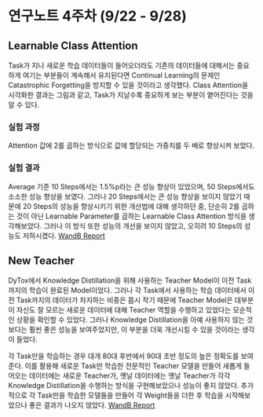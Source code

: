 # 연구노트 4주차 (9/22 - 9/28)
## Learnable Class Attention
Task가 지나 새로운 학습 데이터들이 들어오더라도 기존의 데이터들에 대해서는 중요하게 여기는 부분들이 계속해서 유지된다면 Continual Learning의 문제인 Catastrophic Forgetting을 방지할 수 있을 것이라고 생각했다. Class Attention을 시각화한 결과는 그림과 같고, Task가 지날수록 중요하게 보는 부분이 옅어진다는 것을 알 수 있다.

### 실험 과정
Attention 값에 2를 곱하는 방식으로 값에 할당되는 가중치를 두 배로 향상시켜 보았다.

### 실험 결과
Average 기준 10 Steps에서는 1.5%p라는 큰 성능 향상이 있었으며, 50 Steps에서도 소소한 성능 향상을 보였다. 그러나 20 Steps에서는 큰 성능 향상을 보이지 않았기 때문에 20 Steps의 성능을 향상시키기 위한 개선법에 대해 생각하던 중, 단순히 2를 곱하는 것이 아닌 Learnable Parameter를 곱하는 Learnable Class Attention 방식을 생각해보았다. 그러나 이 방식 또한 성능의 개선을 보이지 않았고, 오히려 10 Steps의 성능도 저하시켰다.
[WandB Report](https://api.wandb.ai/links/oso0310/s9lp7w0x)


## New Teacher
DyTox에서 Knowledge Distillation을 위해 사용하는 Teacher Model이 이전 Task까지의 학습이 완료된 Model이었다. 그러나 각 Task에서 사용하는 학습 데이터에서 이전 Task까지의 데이터가 차지하는 비중은 몹시 작기 때문에 Teacher Model은 대부분이 자신도 잘 모르는 새로운 데이터에 대해 Teacher 역할을 수행하고 있었다는 모순적인 상황을 확인할 수 있었다. 그러나 Knowledge Distillation을 아예 사용하지 않는 것보다는 훨씬 좋은 성능을 보여주었지만, 이 부분을 더욱 개선시킬 수 있을 것이라는 생각이 들었다.

각 Task만을 학습하는 경우 대개 80대 후반에서 90대 초반 정도의 높은 정확도를 보여준다. 이를 활용해 새로운 Task만 학습한 전문적인 Teacher 모델을 만들어 새롭게 들어오는 데이터에는 
새로운 Teacher가, 옛날 데이터에는 옛날 Teacher가 각각 Knowledge Distillation을 수행하는 방식을 구현해보았으나 성능이 좋지 않았다. 추가적으로 각 Task만을 학습한 모델들을 만들어 각 Weight들을 더한 후 학습을 시작해보았으나 좋은 결과가 나오지 않았다.
[WandB Report](https://api.wandb.ai/links/oso0310/kgtzsczr)
